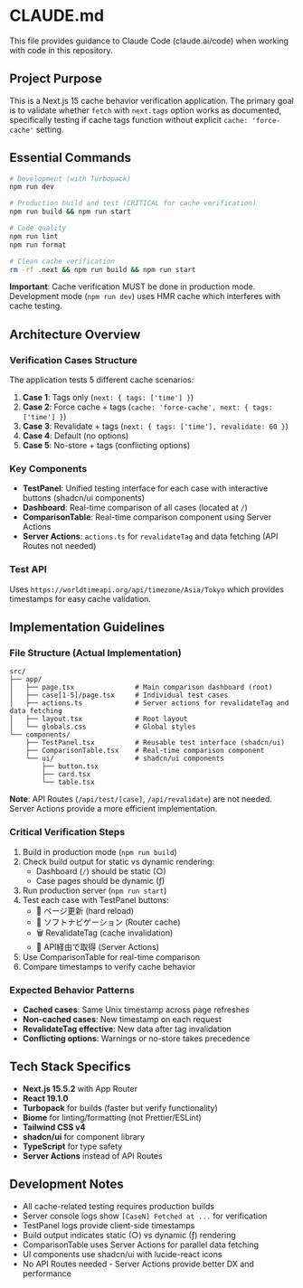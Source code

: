 # CLAUDE.md

This file provides guidance to Claude Code (claude.ai/code) when working with code in this repository.

## Project Purpose

This is a Next.js 15 cache behavior verification application. The primary goal is to validate whether `fetch` with `next.tags` option works as documented, specifically testing if cache tags function without explicit `cache: 'force-cache'` setting.

## Essential Commands

```bash
# Development (with Turbopack)
npm run dev

# Production build and test (CRITICAL for cache verification)
npm run build && npm run start

# Code quality
npm run lint
npm run format

# Clean cache verification
rm -rf .next && npm run build && npm run start
```

**Important**: Cache verification MUST be done in production mode. Development mode (`npm run dev`) uses HMR cache which interferes with cache testing.

## Architecture Overview

### Verification Cases Structure
The application tests 5 different cache scenarios:
1. **Case 1**: Tags only (`next: { tags: ['time'] }`)
2. **Case 2**: Force cache + tags (`cache: 'force-cache', next: { tags: ['time'] }`)
3. **Case 3**: Revalidate + tags (`next: { tags: ['time'], revalidate: 60 }`)
4. **Case 4**: Default (no options)
5. **Case 5**: No-store + tags (conflicting options)

### Key Components
- **TestPanel**: Unified testing interface for each case with interactive buttons (shadcn/ui components)
- **Dashboard**: Real-time comparison of all cases (located at `/`)
- **ComparisonTable**: Real-time comparison component using Server Actions
- **Server Actions**: `actions.ts` for `revalidateTag` and data fetching (API Routes not needed)

### Test API
Uses `https://worldtimeapi.org/api/timezone/Asia/Tokyo` which provides timestamps for easy cache validation.

## Implementation Guidelines

### File Structure (Actual Implementation)
```
src/
├── app/
│   ├── page.tsx               # Main comparison dashboard (root)
│   ├── case[1-5]/page.tsx     # Individual test cases
│   ├── actions.ts             # Server actions for revalidateTag and data fetching
│   ├── layout.tsx             # Root layout
│   └── globals.css            # Global styles
└── components/
    ├── TestPanel.tsx          # Reusable test interface (shadcn/ui)
    ├── ComparisonTable.tsx    # Real-time comparison component
    └── ui/                    # shadcn/ui components
        ├── button.tsx
        ├── card.tsx
        └── table.tsx
```

**Note**: API Routes (`/api/test/[case]`, `/api/revalidate`) are not needed. Server Actions provide a more efficient implementation.

### Critical Verification Steps
1. Build in production mode (`npm run build`)
2. Check build output for static vs dynamic rendering:
   - Dashboard (`/`) should be static (○)
   - Case pages should be dynamic (ƒ)
3. Run production server (`npm run start`)
4. Test each case with TestPanel buttons:
   - 🔄 ページ更新 (hard reload)
   - 🔗 ソフトナビゲーション (Router cache)
   - 🗑️ RevalidateTag (cache invalidation)
   - 📡 API経由で取得 (Server Actions)
5. Use ComparisonTable for real-time comparison
6. Compare timestamps to verify cache behavior

### Expected Behavior Patterns
- **Cached cases**: Same Unix timestamp across page refreshes
- **Non-cached cases**: New timestamp on each request
- **RevalidateTag effective**: New data after tag invalidation
- **Conflicting options**: Warnings or no-store takes precedence

## Tech Stack Specifics
- **Next.js 15.5.2** with App Router
- **React 19.1.0** 
- **Turbopack** for builds (faster but verify functionality)
- **Biome** for linting/formatting (not Prettier/ESLint)
- **Tailwind CSS v4**
- **shadcn/ui** for component library
- **TypeScript** for type safety
- **Server Actions** instead of API Routes

## Development Notes
- All cache-related testing requires production builds
- Server console logs show `[CaseN] Fetched at ...` for verification
- TestPanel logs provide client-side timestamps
- Build output indicates static (○) vs dynamic (ƒ) rendering
- ComparisonTable uses Server Actions for parallel data fetching
- UI components use shadcn/ui with lucide-react icons
- No API Routes needed - Server Actions provide better DX and performance